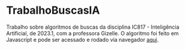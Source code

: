# TrabalhoBuscasIA
Trabalho sobre algoritmos de buscas da disciplina IC817 - Inteligência Artificial, de 2023.1, com a professora Gizelle.
O algoritmo foi feito em Javascript e pode ser acessado e rodado via navegador [aqui](tartaponei.github.io/TrabalhoBuscasIA/).
